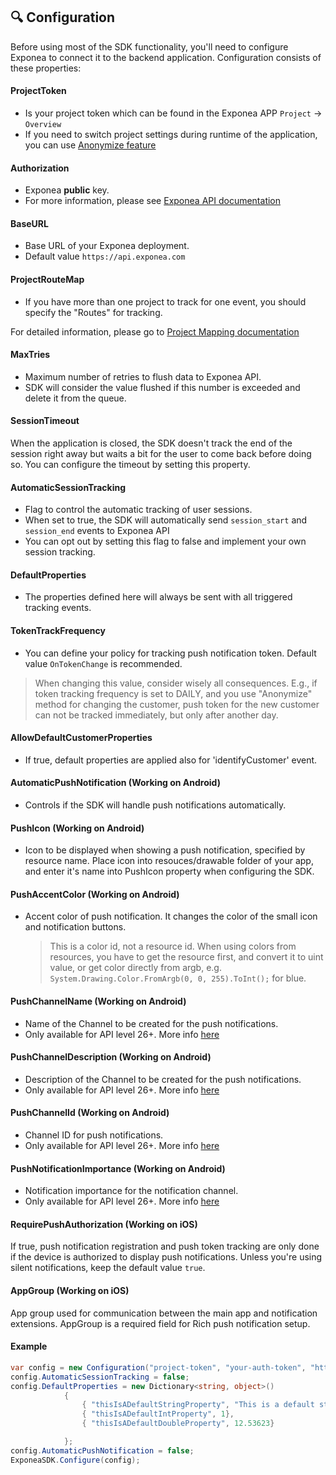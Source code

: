 


## 🔍 Configuration

Before using most of the SDK functionality, you'll need to configure Exponea to connect it to the backend application. Configuration consists of these properties:

#### ProjectToken

* Is your project token which can be found in the Exponea APP ```Project``` -> ```Overview```
* If you need to switch project settings during runtime of the application, you can use [Anonymize feature](./ANONYMIZE.md)

#### Authorization

* Exponea **public** key.
* For more information, please see [Exponea API documentation](https://docs.exponea.com/reference#access-keys)

#### BaseURL

* Base URL of your Exponea deployment.
* Default value `https://api.exponea.com`

#### ProjectRouteMap

* If you have more than one project to track for one event, you should specify the "Routes" for tracking.

For detailed information, please go to [Project Mapping documentation](./PROJECT_MAPPING.md)

#### MaxTries

* Maximum number of retries to flush data to Exponea API.
* SDK will consider the value flushed if this number is exceeded and delete it from the queue.

#### SessionTimeout

When the application is closed, the SDK doesn't track the end of the session right away but waits a bit for the user to come back before doing so. You can configure the timeout by setting this property.

#### AutomaticSessionTracking

* Flag to control the automatic tracking of user sessions.
* When set to true, the SDK will
automatically send `session_start` and `session_end` events to Exponea API
* You can opt out by setting this flag to false and implement your own session tracking.

#### DefaultProperties

* The properties defined here will always be sent with all triggered tracking events. 

#### TokenTrackFrequency

* You can define your policy for tracking push notification token. Default value `OnTokenChange` is recommended. 

>When changing this value, consider wisely all consequences. E.g., if token tracking frequency is set to DAILY, and you use "Anonymize" method for changing the customer, push token for the new customer can not be tracked immediately, but only after another day.

#### AllowDefaultCustomerProperties
* If true, default properties are applied also for 'identifyCustomer' event.

#### AutomaticPushNotification (Working on Android)

* Controls if the SDK will handle push notifications automatically.

#### PushIcon (Working on Android)

* Icon to be displayed when showing a push notification, specified by resource name. Place icon into resouces/drawable folder of your app, and enter it's name into PushIcon property when configuring the SDK.

#### PushAccentColor (Working on Android)

* Accent color of push notification. It changes the color of the small icon and notification buttons.
    > This is a color id, not a resource id. When using colors from resources, you have to get the resource first, and convert it to uint value, or get color directly from argb, e.g. `System.Drawing.Color.FromArgb(0, 0, 255).ToInt();` for blue.

#### PushChannelName (Working on Android)

* Name of the Channel to be created for the push notifications.
* Only available for API level 26+. More info [here](https://developer.android.com/training/notify-user/channels)

#### PushChannelDescription (Working on Android)

* Description of the Channel to be created for the push notifications.
* Only available for API level 26+. More info [here](https://developer.android.com/training/notify-user/channels)

#### PushChannelId (Working on Android)

* Channel ID for push notifications.
* Only available for API level 26+. More info [here](https://developer.android.com/training/notify-user/channels)

#### PushNotificationImportance (Working on Android)

* Notification importance for the notification channel.
* Only available for API level 26+. More info [here](https://developer.android.com/training/notify-user/channels)

#### RequirePushAuthorization (Working on iOS)
If true, push notification registration and push token tracking are only done if the device is authorized to display push notifications. Unless you're using silent notifications, keep the default value `true`.

#### AppGroup (Working on iOS)
 App group used for communication between the main app and notification extensions. AppGroup is a required field for Rich push notification setup.


#### Example
``` csharp
var config = new Configuration("project-token", "your-auth-token", "https://api.exponea.com");
config.AutomaticSessionTracking = false;
config.DefaultProperties = new Dictionary<string, object>()
            {
                { "thisIsADefaultStringProperty", "This is a default string value" },
                { "thisIsADefaultIntProperty", 1},
                { "thisIsADefaultDoubleProperty", 12.53623}

            };
config.AutomaticPushNotification = false;
ExponeaSDK.Configure(config);
```